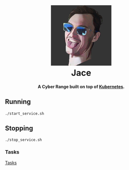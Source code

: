 <h1 align="center">
  <br>
  <img src="docs/Jace_logo_v3.png" width="200"></a>
  <br>
  Jace
  <br>
</h1>
<h4 align="center">A Cyber Range built on top of <a href="https://kubernetes.io/" target="_blank">Kubernetes</a>.</h4>


## Running
```
./start_service.sh
```

## Stopping
```
./stop_service.sh
```

### Tasks
[Tasks](https://trello.com/b/IZzbDw3K/jace)
